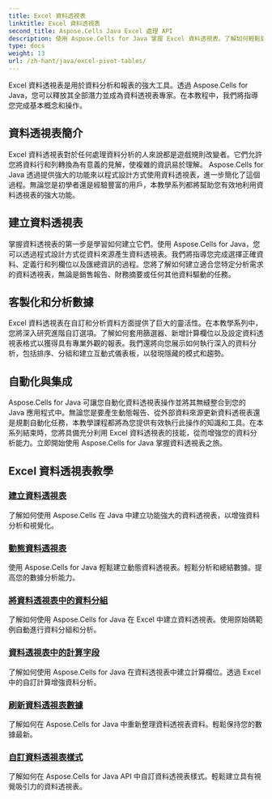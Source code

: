 ```yaml
---
title: Excel 資料透視表
linktitle: Excel 資料透視表
second_title: Aspose.Cells Java Excel 處理 API
description: 使用 Aspose.Cells for Java 掌握 Excel 資料透視表。了解如何輕鬆建立、自訂和分析數據。
type: docs
weight: 13
url: /zh-hant/java/excel-pivot-tables/
---
```

Excel 資料透視表是用於資料分析和報表的強大工具。透過 Aspose.Cells for Java，您可以釋放其全部潛力並成為資料透視表專家。在本教程中，我們將指導您完成基本概念和操作。

## 資料透視表簡介
Excel 資料透視表對於任何處理資料分析的人來說都是遊戲規則改變者。它們允許您將資料行和列轉換為有意義的見解，使複雜的資訊易於理解。 Aspose.Cells for Java 透過提供強大的功能來以程式設計方式使用資料透視表，進一步簡化了這個過程。無論您是初學者還是經驗豐富的用戶，本教學系列都將幫助您有效地利用資料透視表的強大功能。

## 建立資料透視表
掌握資料透視表的第一步是學習如何建立它們。使用 Aspose.Cells for Java，您可以透過程式設計方式從資料來源產生資料透視表。我們將指導您完成選擇正確資料、定義行和列欄位以及匯總資訊的過程。您將了解如何建立適合您特定分析需求的資料透視表，無論是銷售報告、財務摘要或任何其他資料驅動的任務。

## 客製化和分析數據
Excel 資料透視表在自訂和分析資料方面提供了巨大的靈活性。在本教學系列中，您將深入研究進階自訂選項。了解如何套用篩選器、新增計算欄位以及設定資料透視表格式以獲得具有專業外觀的報表。我們還將向您展示如何執行深入的資料分析，包括排序、分組和建立互動式儀表板，以發現隱藏的模式和趨勢。

## 自動化與集成
Aspose.Cells for Java 可讓您自動化資料透視表操作並將其無縫整合到您的 Java 應用程式中。無論您是要產生動態報告、從外部資料來源更新資料透視表還是規劃自動化任務，本教學課程都將為您提供有效執行此操作的知識和工具。在本系列結束時，您將具備充分利用 Excel 資料透視表的技能，從而增強您的資料分析能力。立即開始使用 Aspose.Cells for Java 掌握資料透視表之旅。

## Excel 資料透視表教學
### [建立資料透視表](./creating-pivot-tables/)
了解如何使用 Aspose.Cells 在 Java 中建立功能強大的資料透視表，以增強資料分析和視覺化。
### [動態資料透視表](./dynamic-pivot-tables/)
使用 Aspose.Cells for Java 輕鬆建立動態資料透視表。輕鬆分析和總結數據。提高您的數據分析能力。
### [將資料透視表中的資料分組](./grouping-data-in-pivot-tables/)
了解如何使用 Aspose.Cells for Java 在 Excel 中建立資料透視表。使用原始碼範例自動進行資料分組和分析。
### [資料透視表中的計算字段](./calculated-fields-in-pivot-tables/)
了解如何使用 Aspose.Cells for Java 在資料透視表中建立計算欄位。透過 Excel 中的自訂計算增強資料分析。
### [刷新資料透視表數據](./refreshing-pivot-table-data/)
了解如何在 Aspose.Cells for Java 中重新整理資料透視表資料。輕鬆保持您的數據最新。
### [自訂資料透視表樣式](./customizing-pivot-table-styles/)
了解如何在 Aspose.Cells for Java API 中自訂資料透視表樣式。輕鬆建立具有視覺吸引力的資料透視表。